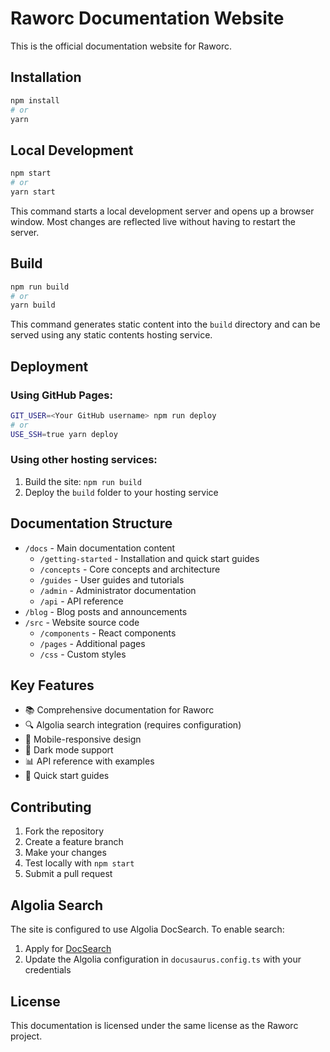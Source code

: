 # Raworc Documentation Website

This is the official documentation website for Raworc.

## Installation

```bash
npm install
# or
yarn
```

## Local Development

```bash
npm start
# or
yarn start
```

This command starts a local development server and opens up a browser window. Most changes are reflected live without having to restart the server.

## Build

```bash
npm run build
# or
yarn build
```

This command generates static content into the `build` directory and can be served using any static contents hosting service.

## Deployment

### Using GitHub Pages:

```bash
GIT_USER=<Your GitHub username> npm run deploy
# or
USE_SSH=true yarn deploy
```

### Using other hosting services:

1. Build the site: `npm run build`
2. Deploy the `build` folder to your hosting service

## Documentation Structure

- `/docs` - Main documentation content
  - `/getting-started` - Installation and quick start guides
  - `/concepts` - Core concepts and architecture
  - `/guides` - User guides and tutorials
  - `/admin` - Administrator documentation
  - `/api` - API reference
- `/blog` - Blog posts and announcements
- `/src` - Website source code
  - `/components` - React components
  - `/pages` - Additional pages
  - `/css` - Custom styles

## Key Features

- 📚 Comprehensive documentation for Raworc
- 🔍 Algolia search integration (requires configuration)
- 📱 Mobile-responsive design
- 🌙 Dark mode support
- 📊 API reference with examples
- 🚀 Quick start guides

## Contributing

1. Fork the repository
2. Create a feature branch
3. Make your changes
4. Test locally with `npm start`
5. Submit a pull request

## Algolia Search

The site is configured to use Algolia DocSearch. To enable search:

1. Apply for [DocSearch](https://docsearch.algolia.com/)
2. Update the Algolia configuration in `docusaurus.config.ts` with your credentials

## License

This documentation is licensed under the same license as the Raworc project.

